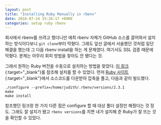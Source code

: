 ```yaml
---
layout: post
title: "Installing Ruby Manually in rbenv"
date: 2016-07-24 15:26:17 +0900
categories: setup ruby rbenv
---
```


회사에서 rbenv를 쓰려고 했더니만 애최 rbenv 자체가 GitHub 소스를 끌어와서 설치하는 방식이다보니 `git clone`부터 막혔다. 그래도 앞선 글에서 서술했던 것처럼 일단 해결을 했는데 그 다음 rbenv install을 하는 게 문제였다. 여기서도 SSL 검증 때문에 막혔다. 문제는 아무리 회피 방법을 찾아도 안 됐다는 것.

그래서 원하는 Ruby 버전을 수동으로 설치하는 방법을 찾았다. [이 링크](http://passionatedevelopment.com/blog/2012/05/06/install-ruby-manually/){:target="\_blank"}를 참조해 설치를 할 수 있었다. 먼저 [Ruby 사이트](https://www.ruby-lang.org/ko/){:target="\_blank"}에서 소스코드를 다운받아 압축을 풀고, 다음과 같이 빌드했다.

```
./configure --prefix=/home/judith/.rbenv/versions/2.3.1
make
make install
```

참조했던 링크랑 한 가지 다른 점은 configure 할 때 대상 폴더 설정만 해줬다는 것 정도. 그래도 잘 설치가 됐고 `rbenv versions`를 치면 내가 설치해 준 Ruby가 잘 뜨는 것을 확인할 수 있었다.
